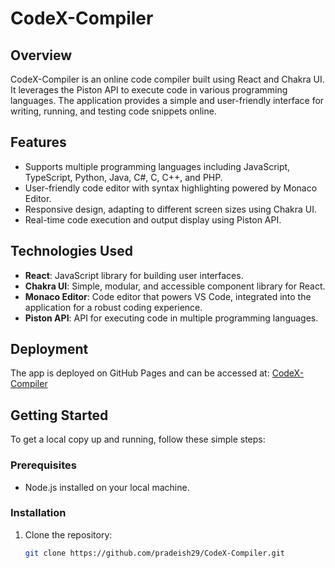 # CodeX-Compiler

## Overview
CodeX-Compiler is an online code compiler built using React and Chakra UI. It leverages the Piston API to execute code in various programming languages. The application provides a simple and user-friendly interface for writing, running, and testing code snippets online.

## Features
- Supports multiple programming languages including JavaScript, TypeScript, Python, Java, C#, C, C++, and PHP.
- User-friendly code editor with syntax highlighting powered by Monaco Editor.
- Responsive design, adapting to different screen sizes using Chakra UI.
- Real-time code execution and output display using Piston API.

## Technologies Used
- **React**: JavaScript library for building user interfaces.
- **Chakra UI**: Simple, modular, and accessible component library for React.
- **Monaco Editor**: Code editor that powers VS Code, integrated into the application for a robust coding experience.
- **Piston API**: API for executing code in multiple programming languages.

## Deployment
The app is deployed on GitHub Pages and can be accessed at:
[CodeX-Compiler](https://pradeish29.github.io/CodeX-Compiler/)

## Getting Started
To get a local copy up and running, follow these simple steps:

### Prerequisites
- Node.js installed on your local machine.

### Installation
1. Clone the repository:
   ```sh
   git clone https://github.com/pradeish29/CodeX-Compiler.git

